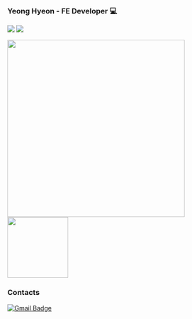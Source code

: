 
### Yeong Hyeon - FE Developer 💻
  
<a href="https://hits.seeyoufarm.com"><img src="https://hits.seeyoufarm.com/api/count/incr/badge.svg?url=https%3A%2F%2Fgithub.com%2Fkyhyun&count_bg=%23939492&title_bg=%23000000&icon=github.svg&icon_color=%23FFFFFF&title=Github&edge_flat=false"/></a>
<a href="https://solved.ac/k29176">
  <img src="http://mazassumnida.wtf/api/mini/generate_badge?boj=k29176"/>
</a>
<div algin="center">
  <a align="left" href="https://github.com/anuraghazra/github-readme-stats" />
    <img width="400px" src="https://github-readme-stats.vercel.app/api?username=kyhyun&hide=stars&show_icons=true&count_private=true&theme=tokyonight" />
  </a>
  <img height="137px" src="https://github-readme-stats.vercel.app/api/top-langs/?username=kyhyun&layout=compact&langs_count=5&theme=tokyonight" />
</div>

### Contacts

[![Gmail Badge](https://img.shields.io/badge/Gmail-6492DE?style=flat-square&logo=Gmail&logoColor=white&link=mailto:k29176@gmail.com)](mailto:k29176@gmail.com)

